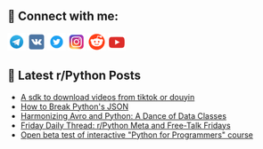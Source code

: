 ## 🔎 Connect with me:
[<img src="https://github.com/bullbesh/bullbesh/blob/main/images/Telegram.png" width="32" height="32" />](https://t.me/bullbesh)
[<img src="https://github.com/bullbesh/bullbesh/blob/main/images/VK.png" width="32" height="32" />](https://vk.com/bullbesh)
[<img src="https://github.com/bullbesh/bullbesh/blob/main/images/Twitter.png" width="32" height="32" />](https://twitter.com/bullbesh1)
[<img src="https://github.com/bullbesh/bullbesh/blob/main/images/Instagram.png" width="32" height="32" />](https://www.instagram.com/bullbesh)
[<img src="https://github.com/bullbesh/bullbesh/blob/main/images/Reddit.png" width="32" height="32" />](https://www.reddit.com/user/bullbesh)
[<img src="https://github.com/bullbesh/bullbesh/blob/main/images/YouTube.png" width="32" height="32" />](https://www.youtube.com/channel/UCtfjRs6uzgq5mfm8S06WTcg)

## 📕 Latest r/Python Posts
<!-- BLOG-POST-LIST:START -->
- [A sdk to download videos from tiktok or douyin](https://www.reddit.com/r/Python/comments/17x4sfk/a_sdk_to_download_videos_from_tiktok_or_douyin/)
- [How to Break Python&#39;s JSON](https://www.reddit.com/r/Python/comments/17x4dvu/how_to_break_pythons_json/)
- [Harmonizing Avro and Python: A Dance of Data Classes](https://www.reddit.com/r/Python/comments/17x30n2/harmonizing_avro_and_python_a_dance_of_data/)
- [Friday Daily Thread: r/Python Meta and Free-Talk Fridays](https://www.reddit.com/r/Python/comments/17x1kec/friday_daily_thread_rpython_meta_and_freetalk/)
- [Open beta test of interactive &quot;Python for Programmers&quot; course](https://www.reddit.com/r/Python/comments/17wyxsn/open_beta_test_of_interactive_python_for/)
<!-- BLOG-POST-LIST:END -->
